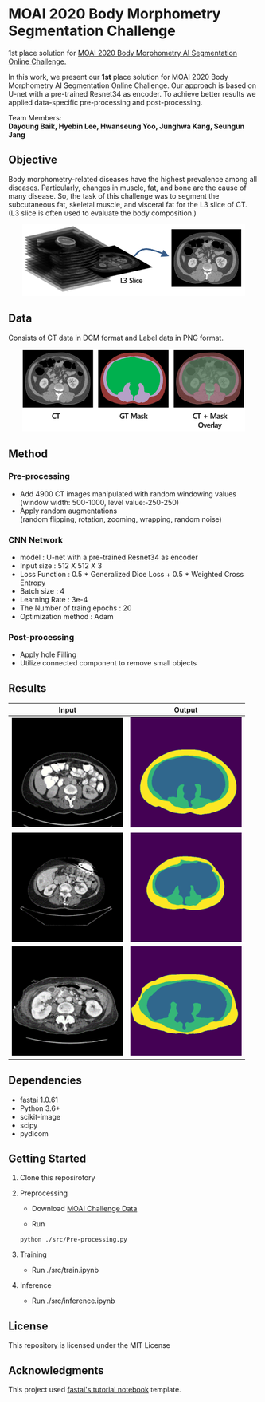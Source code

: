 # MOAI 2020 Body Morphometry Segmentation Challenge

1st place solution for [MOAI 2020 Body Morphometry AI Segmentation Online Challenge.](https://www.kaggle.com/c/body-morphometry-for-sarcopenia/overview)

In this work, we present our **1st** place solution for MOAI 2020 Body Morphometry AI Segmentation Online Challenge. Our approach is based on U-net with a pre-trained Resnet34 as encoder.
To achieve better results we applied data-specific pre-processing and post-processing.


Team Members:  
**Dayoung Baik, Hyebin Lee, Hwanseung Yoo, Junghwa Kang, Seungun Jang**

## Objective

 Body morphometry-related diseases have the highest prevalence among all diseases. Particularly, changes in muscle, fat, and bone are the cause of many disease. So, the task of this challenge was to segment the subcutaneous fat, skeletal muscle, and visceral fat for the L3 slice of CT. (L3 slice is often used to evaluate the body composition.)


<div align="center">
  <img src="./img/img1.png" width="448">
</div>


## Data  
Consists of CT data in DCM format and Label data in PNG format. 

<div align="center">
  <img src="./img/img2.png" width="448">
</div>


## Method
### Pre-processing
- Add 4900 CT images manipulated with random windowing values  
  (window width: 500-1000, level value:-250-250)
- Apply random augmentations  
(random flipping, rotation, zooming, wrapping, random noise)

### CNN Network
- model : U-net with a pre-trained Resnet34 as encoder
- Input size : 512 X 512 X 3
- Loss Function : 0.5 * Generalized Dice Loss + 0.5 * Weighted Cross Entropy
- Batch size : 4
- Learning Rate : 3e-4
- The Number of traing epochs : 20
- Optimization method : Adam 

### Post-processing
- Apply hole Filling
- Utilize connected component to remove small objects

## Results

<div align="center">

  |  Input         |   Output          |
  |:--------------:|:-----------------:|
  |<img src="./img/ct1.png" width="224"> | <img src="./img/lb1.png" width="224">|
  |<img src="./img/ct2.png" width="224"> | <img src="./img/lb2.png" width="224">|
  |<img src="./img/ct3.png" width="224"> | <img src="./img/lb3.png" width="224">|

</div>


## Dependencies
- fastai 1.0.61
- Python 3.6+
- scikit-image
- scipy 
- pydicom

## Getting Started
1. Clone this reposirotory
2. Preprocessing
    - Download [MOAI Challenge Data](https://www.kaggle.com/c/body-morphometry-for-sarcopenia/overview)

    - Run 

    ```
    python ./src/Pre-processing.py
    ```

3. Training  

    - Run ./src/train.ipynb

4. Inference  

    - Run ./src/inference.ipynb

## License  
This repository is licensed under the MIT License

## Acknowledgments  
This project used [fastai's tutorial notebook](https://github.com/fastai/course-v3/blob/master/nbs/dl1/lesson3-camvid.ipynb) template.
